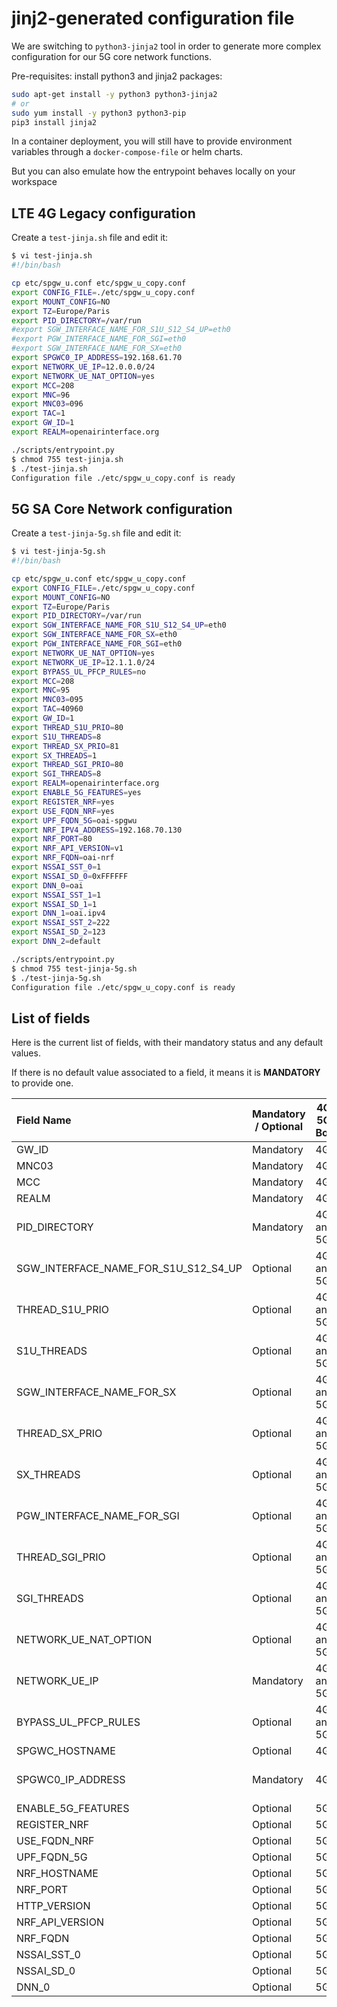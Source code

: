 # jinj2-generated configuration file #

We are switching to `python3-jinja2` tool in order to generate more complex configuration for our 5G core network functions.

Pre-requisites: install python3 and jinja2 packages:

```bash
sudo apt-get install -y python3 python3-jinja2
# or
sudo yum install -y python3 python3-pip
pip3 install jinja2
```

In a container deployment, you will still have to provide environment variables through a `docker-compose-file` or helm charts.

But you can also emulate how the entrypoint behaves locally on your workspace

## LTE 4G Legacy configuration ##

Create a `test-jinja.sh` file and edit it:

```bash
$ vi test-jinja.sh
#!/bin/bash

cp etc/spgw_u.conf etc/spgw_u_copy.conf
export CONFIG_FILE=./etc/spgw_u_copy.conf
export MOUNT_CONFIG=NO
export TZ=Europe/Paris
export PID_DIRECTORY=/var/run
#export SGW_INTERFACE_NAME_FOR_S1U_S12_S4_UP=eth0
#export PGW_INTERFACE_NAME_FOR_SGI=eth0
#export SGW_INTERFACE_NAME_FOR_SX=eth0
export SPGWC0_IP_ADDRESS=192.168.61.70
export NETWORK_UE_IP=12.0.0.0/24
export NETWORK_UE_NAT_OPTION=yes
export MCC=208
export MNC=96
export MNC03=096
export TAC=1
export GW_ID=1
export REALM=openairinterface.org

./scripts/entrypoint.py
$ chmod 755 test-jinja.sh
$ ./test-jinja.sh
Configuration file ./etc/spgw_u_copy.conf is ready
```

## 5G SA Core Network configuration ##

Create a `test-jinja-5g.sh` file and edit it:

```bash
$ vi test-jinja-5g.sh
#!/bin/bash

cp etc/spgw_u.conf etc/spgw_u_copy.conf
export CONFIG_FILE=./etc/spgw_u_copy.conf
export MOUNT_CONFIG=NO
export TZ=Europe/Paris
export PID_DIRECTORY=/var/run
export SGW_INTERFACE_NAME_FOR_S1U_S12_S4_UP=eth0
export SGW_INTERFACE_NAME_FOR_SX=eth0
export PGW_INTERFACE_NAME_FOR_SGI=eth0
export NETWORK_UE_NAT_OPTION=yes
export NETWORK_UE_IP=12.1.1.0/24
export BYPASS_UL_PFCP_RULES=no
export MCC=208
export MNC=95
export MNC03=095
export TAC=40960
export GW_ID=1
export THREAD_S1U_PRIO=80
export S1U_THREADS=8
export THREAD_SX_PRIO=81
export SX_THREADS=1
export THREAD_SGI_PRIO=80
export SGI_THREADS=8
export REALM=openairinterface.org
export ENABLE_5G_FEATURES=yes
export REGISTER_NRF=yes
export USE_FQDN_NRF=yes
export UPF_FQDN_5G=oai-spgwu
export NRF_IPV4_ADDRESS=192.168.70.130
export NRF_PORT=80
export NRF_API_VERSION=v1
export NRF_FQDN=oai-nrf
export NSSAI_SST_0=1
export NSSAI_SD_0=0xFFFFFF
export DNN_0=oai
export NSSAI_SST_1=1
export NSSAI_SD_1=1
export DNN_1=oai.ipv4
export NSSAI_SST_2=222
export NSSAI_SD_2=123
export DNN_2=default

./scripts/entrypoint.py
$ chmod 755 test-jinja-5g.sh
$ ./test-jinja-5g.sh
Configuration file ./etc/spgw_u_copy.conf is ready
```

## List of fields ##

Here is the current list of fields, with their mandatory status and any default values.

If there is no default value associated to a field, it means it is **MANDATORY** to provide one.

| Field Name | Mandatory / Optional | 4G / 5G / Both | Default value if any |
|:-----------|----------------------|----------------|---------------------:|
| GW_ID      | Mandatory | 4G | |
| MNC03      | Mandatory | 4G | |
| MCC        | Mandatory | 4G | |
| REALM      | Mandatory | 4G | |
| PID_DIRECTORY | Mandatory | 4G and 5G | |
| SGW_INTERFACE_NAME_FOR_S1U_S12_S4_UP | Optional | 4G and 5G | eth0 |
| THREAD_S1U_PRIO | Optional | 4G and 5G | 80 |
| S1U_THREADS | Optional | 4G and 5G | 8 |
| SGW_INTERFACE_NAME_FOR_SX | Optional | 4G and 5G | eth0 |
| THREAD_SX_PRIO | Optional | 4G and 5G | 81 |
| SX_THREADS | Optional | 4G and 5G | 1 |
| PGW_INTERFACE_NAME_FOR_SGI | Optional | 4G and 5G | eth0 |
| THREAD_SGI_PRIO | Optional | 4G and 5G | 80 |
| SGI_THREADS | Optional | 4G and 5G | 8 |
| NETWORK_UE_NAT_OPTION | Optional | 4G and 5G | no |
| NETWORK_UE_IP | Mandatory | 4G and 5G | |
| BYPASS_UL_PFCP_RULES | Optional | 4G and 5G | no |
| SPGWC_HOSTNAME | Optional | 4G | |
| SPGWC0_IP_ADDRESS | Mandatory | 4G | mandatory if SPGWC_HOSTNAME undefined |
| ENABLE_5G_FEATURES | Optional | 5G | no |
| REGISTER_NRF | Optional | 5G | no |
| USE_FQDN_NRF | Optional | 5G | no |
| UPF_FQDN_5G | Optional | 5G | |
| NRF_HOSTNAME | Optional | 5G | |
| NRF_PORT | Optional | 5G | 80 |
| HTTP_VERSION | Optional | 5G | 1 |
| NRF_API_VERSION | Optional | 5G | v1 |
| NRF_FQDN | Optional | 5G | |
| NSSAI_SST_0 | Optional | 5G | |
| NSSAI_SD_0 | Optional | 5G | 0xFFFFFF |
| DNN_0 | Optional | 5G | |

